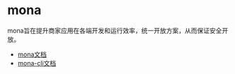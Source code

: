# mona
mona旨在提升商家应用在各端开发和运行效率，统一开放方案，从而保证安全开放。

- [mona文档](https://github.com/bytedance/mona/tree/main/packages/mona)
- [mona-cli文档](https://github.com/bytedance/mona/tree/main/packages/mona-cli)